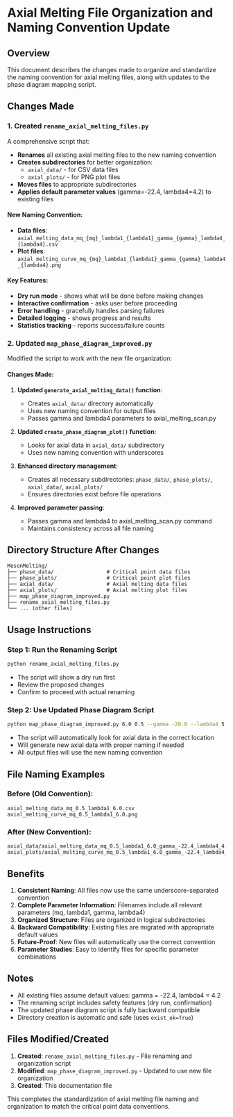 # Axial Melting File Organization and Naming Convention Update

## Overview
This document describes the changes made to organize and standardize the naming convention for axial melting files, along with updates to the phase diagram mapping script.

## Changes Made

### 1. Created `rename_axial_melting_files.py`
A comprehensive script that:
- **Renames** all existing axial melting files to the new naming convention
- **Creates subdirectories** for better organization:
  - `axial_data/` - for CSV data files
  - `axial_plots/` - for PNG plot files
- **Moves files** to appropriate subdirectories
- **Applies default parameter values** (gamma=-22.4, lambda4=4.2) to existing files

#### New Naming Convention:
- **Data files**: `axial_melting_data_mq_{mq}_lambda1_{lambda1}_gamma_{gamma}_lambda4_{lambda4}.csv`
- **Plot files**: `axial_melting_curve_mq_{mq}_lambda1_{lambda1}_gamma_{gamma}_lambda4_{lambda4}.png`

#### Key Features:
- **Dry run mode** - shows what will be done before making changes
- **Interactive confirmation** - asks user before proceeding
- **Error handling** - gracefully handles parsing failures
- **Detailed logging** - shows progress and results
- **Statistics tracking** - reports success/failure counts

### 2. Updated `map_phase_diagram_improved.py`
Modified the script to work with the new file organization:

#### Changes Made:
1. **Updated `generate_axial_melting_data()` function**:
   - Creates `axial_data/` directory automatically
   - Uses new naming convention for output files
   - Passes gamma and lambda4 parameters to axial_melting_scan.py

2. **Updated `create_phase_diagram_plot()` function**:
   - Looks for axial data in `axial_data/` subdirectory
   - Uses new naming convention with underscores

3. **Enhanced directory management**:
   - Creates all necessary subdirectories: `phase_data/`, `phase_plots/`, `axial_data/`, `axial_plots/`
   - Ensures directories exist before file operations

4. **Improved parameter passing**:
   - Passes gamma and lambda4 to axial_melting_scan.py command
   - Maintains consistency across all file naming

## Directory Structure After Changes

```
MesonMelting/
├── phase_data/                 # Critical point data files
├── phase_plots/                # Critical point plot files  
├── axial_data/                 # Axial melting data files
├── axial_plots/                # Axial melting plot files
├── map_phase_diagram_improved.py
├── rename_axial_melting_files.py
└── ... (other files)
```

## Usage Instructions

### Step 1: Run the Renaming Script
```bash
python rename_axial_melting_files.py
```
- The script will show a dry run first
- Review the proposed changes
- Confirm to proceed with actual renaming

### Step 2: Use Updated Phase Diagram Script
```bash
python map_phase_diagram_improved.py 6.0 0.5 --gamma -20.0 --lambda4 5.0
```
- The script will automatically look for axial data in the correct location
- Will generate new axial data with proper naming if needed
- All output files will use the new naming convention

## File Naming Examples

### Before (Old Convention):
```
axial_melting_data_mq_0.5_lambda1_6.0.csv
axial_melting_curve_mq_0.5_lambda1_6.0.png
```

### After (New Convention):
```
axial_data/axial_melting_data_mq_0.5_lambda1_6.0_gamma_-22.4_lambda4_4.2.csv
axial_plots/axial_melting_curve_mq_0.5_lambda1_6.0_gamma_-22.4_lambda4_4.2.png
```

## Benefits

1. **Consistent Naming**: All files now use the same underscore-separated convention
2. **Complete Parameter Information**: Filenames include all relevant parameters (mq, lambda1, gamma, lambda4)
3. **Organized Structure**: Files are organized in logical subdirectories
4. **Backward Compatibility**: Existing files are migrated with appropriate default values
5. **Future-Proof**: New files will automatically use the correct convention
6. **Parameter Studies**: Easy to identify files for specific parameter combinations

## Notes

- All existing files assume default values: gamma = -22.4, lambda4 = 4.2
- The renaming script includes safety features (dry run, confirmation)
- The updated phase diagram script is fully backward compatible
- Directory creation is automatic and safe (uses `exist_ok=True`)

## Files Modified/Created

1. **Created**: `rename_axial_melting_files.py` - File renaming and organization script
2. **Modified**: `map_phase_diagram_improved.py` - Updated to use new file organization
3. **Created**: This documentation file

This completes the standardization of axial melting file naming and organization to match the critical point data conventions.
